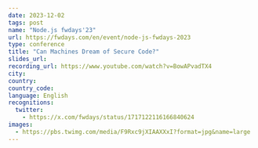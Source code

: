 ```yaml
---
date: 2023-12-02
tags: post
name: "Node.js fwdays'23"
url: https://fwdays.com/en/event/node-js-fwdays-2023
type: conference
title: "Can Machines Dream of Secure Code?"
slides_url:
recording_url: https://www.youtube.com/watch?v=BowAPvadTX4
city: 
country: 
country_code:
language: English
recognitions:
  twitter:
    - https://x.com/fwdays/status/1717122116166840624
images:
  - https://pbs.twimg.com/media/F9Rxc9jXIAAXXxI?format=jpg&name=large
---
```

